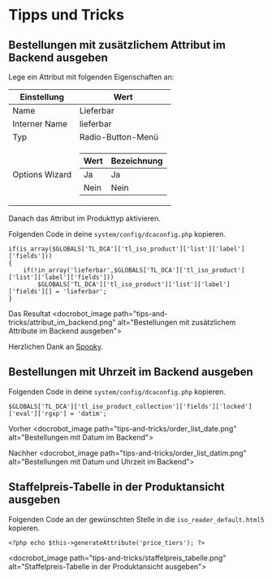 # Tipps und Tricks


## Bestellungen mit zusätzlichem Attribut im Backend ausgeben

Lege ein Attribut mit folgenden Eigenschaften an:

<table>
    <thead>
        <tr>
            <th>Einstellung</th>
            <th>Wert</th>
        </tr>
    </thead>
    <tbody>
        <tr>
            <td>Name</td>
            <td>Lieferbar</td>
        </tr>
        <tr>
            <td>Interner Name</td>
            <td>lieferbar</td>
        </tr>
        <tr>
            <td>Typ</td>
            <td>Radio-Button-Menü</td>
        </tr>
        <tr>
            <td>Options Wizard</td>
            <td>
            	<table>
    				<thead>
        				<tr>
            				<th>Wert</th>
            				<th>Bezeichnung</th>
        				</tr>
    				</thead>
    				<tbody>
        				<tr>
        					<td>Ja</td>
        					<td>Ja</td>
        				</tr>
        				<tr>
        					<td>Nein</td>
        					<td>Nein</td>
        				</tr>
        			</tbody>
        		</table>
            </td>
        </tr>
     </tbody>
</table>

Danach das Attribut im Produkttyp aktivieren.

Folgenden Code in deine `system/config/dcaconfig.php` kopieren.

    if(is_array($GLOBALS['TL_DCA']['tl_iso_product']['list']['label']['fields']))
    {
        if(!in_array('lieferbar',$GLOBALS['TL_DCA']['tl_iso_product']['list']['label']['fields']))
            $GLOBALS['TL_DCA']['tl_iso_product']['list']['label']['fields'][] = 'lieferbar'; 
    }

Das Resultat
<docrobot_image path="tips-and-tricks/attribut_im_backend.png" alt="Bestellungen mit zusätzlichem Attribute im Backend ausgeben">

Herzlichen Dank an <a href="https://community.contao.org/de/member.php?9203-Spooky" target="_blank">Spooky</a>.



## Bestellungen mit Uhrzeit im Backend ausgeben 

Folgenden Code in deine `system/config/dcaconfig.php` kopieren.

    $GLOBALS['TL_DCA']['tl_iso_product_collection']['fields']['locked']['eval']['rgxp'] = 'datim';

Vorher
<docrobot_image path="tips-and-tricks/order_list_date.png" alt="Bestellungen mit Datum im Backend">

Nachher
<docrobot_image path="tips-and-tricks/order_list_datim.png" alt="Bestellungen mit Datum und Uhrzeit im Backend">



## Staffelpreis-Tabelle in der Produktansicht ausgeben

Folgenden Code an der gewünschten Stelle in die `iso_reader_default.html5` kopieren.

    <?php echo $this->generateAttribute('price_tiers'); ?>

<docrobot_image path="tips-and-tricks/staffelpreis_tabelle.png" alt="Staffelpreis-Tabelle in der Produktansicht ausgeben">